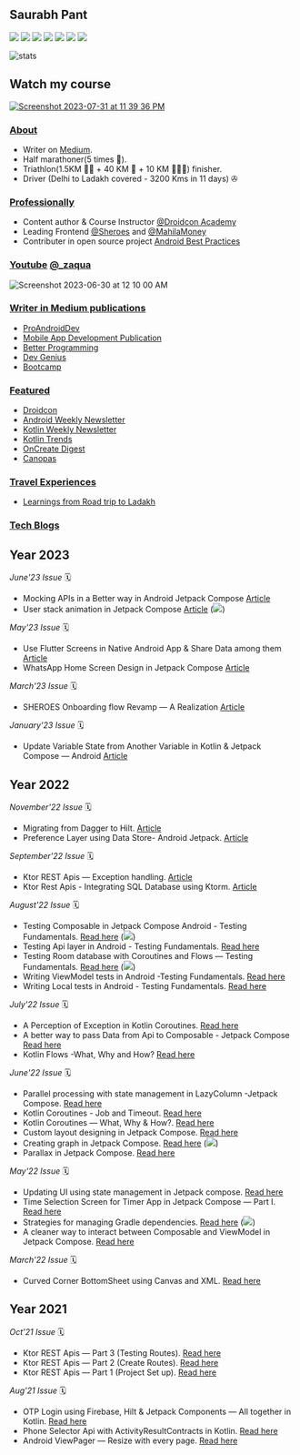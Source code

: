 ## Saurabh Pant
![](https://androidweekly.net/issues/issue-576/badge)
![](https://androidweekly.net/issues/issue-534/badge)
![](https://androidweekly.net/issues/issue-532/badge)
![](https://androidweekly.net/issues/issue-523/badge)
![](https://androidweekly.net/issues/issue-520/badge)
![](https://androidweekly.net/issues/issue-282/badge)
![](https://androidweekly.net/issues/issue-276/badge)

![stats](https://github-readme-stats.vercel.app/api?username=aqua30&hide=contribs&show_icons=true&include_all_commits=true&count_private=true)

## Watch my course
[![Screenshot 2023-07-31 at 11 39 36 PM](https://github.com/aqua30/aqua30/assets/4559525/3b314847-594b-4f6f-ace4-9d5d3e5a2bce)](https://academy.droidcon.com/course/testing-composables-in-android-jetpack-compose)


### <ins>About</ins>
- Writer on [Medium](https://saurabhpant.medium.com/). 
- Half marathoner(5 times 🏃).
- Triathlon(1.5KM 🏊🏼‍ + 40 KM 🚴 + 10 KM 🏃🏻‍♂) finisher.
- Driver (Delhi to Ladakh covered - 3200 Kms in 11 days) ✇

### <ins>Professionally</ins>
- Content author & Course Instructor [@Droidcon Academy](https://www.droidcon.com/)
- Leading Frontend [@Sheroes](https://sheroes.com/) and [@MahilaMoney](https://www.mahila.money/) 
- Contributer in open source project [Android Best Practices](https://github.com/niharika2810/android-development-best-practices)
  
### <ins>Youtube</ins> [@_zaqua](https://www.youtube.com/@_zaqua)
![Screenshot 2023-06-30 at 12 10 00 AM](https://github.com/aqua30/aqua30/assets/4559525/ad3b5239-ed9d-4417-a206-332980b4ec47)

### <ins>Writer in Medium publications</ins>
- [ProAndroidDev](https://proandroiddev.com/)
- [Mobile App Development Publication](https://medium.com/mobile-app-development-publication)
- [Better Programming](https://betterprogramming.pub/about)
- [Dev Genius](https://blog.devgenius.io/)
- [Bootcamp](https://bootcamp.uxdesign.cc/)

### <ins>Featured</ins>
- [Droidcon](https://www.droidcon.com/)
- [Android Weekly Newsletter](https://androidweekly.net/)
- [Kotlin Weekly Newsletter](http://kotlinweekly.net/)
- [Kotlin Trends](https://twitter.com/KotlinTrends)
- [OnCreate Digest](https://www.oncreatedigest.com/)
- [Canopas](https://blog.canopas.com/tagged/canopas-android-weekly)

### <ins>Travel Experiences</ins>
- [Learnings from Road trip to Ladakh](https://saurabhpant.medium.com/a-road-trip-to-ladakh-what-when-and-how-from-my-experience-44ead053e0dd)

### <ins>Tech Blogs</ins>

## Year 2023

*June'23 Issue* 🗓
- Mocking APIs in a Better way in Android Jetpack Compose [Article](https://saurabhpant.medium.com/mocking-apis-in-a-better-way-in-android-jetpack-compose-36b0cc3b09d7)
- User stack animation in Jetpack Compose [Article](https://proandroiddev.com/user-stack-animation-in-jetpack-compose-251bd544115f) (![](https://androidweekly.net/issues/issue-576/badge))

*May'23 Issue* 🗓
- Use Flutter Screens in Native Android App & Share Data among them [Article](https://saurabhpant.medium.com/use-flutter-screens-in-native-android-app-share-data-among-them-d97d670807a6)
- WhatsApp Home Screen Design in Jetpack Compose [Article](https://blog.devgenius.io/whatsapp-home-screen-design-in-jetpack-compose-e131504ce6f9)

*March'23 Issue* 🗓
- SHEROES Onboarding flow Revamp — A Realization [Article](https://bootcamp.uxdesign.cc/sheroes-onboarding-flow-revamp-a-realization-a7593d68593)

*January'23 Issue* 🗓
- Update Variable State from Another Variable in Kotlin & Jetpack Compose — Android [Article](https://blog.devgenius.io/update-variable-state-from-another-variable-in-kotlin-jetpack-compose-android-23621aab407)

## Year 2022

*November'22 Issue* 🗓
- Migrating from Dagger to Hilt. [Article](https://blog.devgenius.io/migration-from-dagger-to-hilt-e6f60ccda191)
- Preference Layer using Data Store- Android Jetpack. [Article](https://saurabhpant.medium.com/preference-layer-using-data-store-android-jetpack-f47416ea80e2)

*September'22 Issue* 🗓
- Ktor REST Apis — Exception handling. [Article](https://saurabhpant.medium.com/ktor-rest-apis-exception-handling-1440eac4d06d)
- Ktor Rest Apis - Integrating SQL Database using Ktorm. [Article](https://saurabhpant.medium.com/ktor-rest-apis-integrating-sql-database-using-ktorm-7adacdf41003)

*August'22 Issue* 🗓
- Testing Composable in Jetpack Compose Android - Testing Fundamentals. [Read here](https://saurabhpant.medium.com/testing-composable-in-jetpack-compose-android-testing-fundamentals-d89d8d7115ae) (![](https://androidweekly.net/issues/issue-534/badge))
- Testing Api layer in Android - Testing Fundamentals. [Read here](https://saurabhpant.medium.com/testing-api-layer-in-android-testing-fundamentals-698a4392c16e)
- Testing Room database with Coroutines and Flows — Testing Fundamentals. [Read here](https://blog.devgenius.io/testing-room-database-with-coroutines-and-flows-testing-fundamentals-iii-5f6c3b9e4c94) (![](https://androidweekly.net/issues/issue-532/badge))
- Writing ViewModel tests in Android -Testing Fundamentals. [Read here](https://saurabhpant.medium.com/writing-viewmodel-tests-in-android-testing-fundamentals-ii-5bc44efa4a39)
- Writing Local tests in Android - Testing Fundamentals. [Read here](https://blog.devgenius.io/writing-local-tests-in-android-testing-fundamentals-i-bf8e7e9bfc2c)

*July'22 Issue* 🗓
- A Perception of Exception in Kotlin Coroutines. [Read here](https://betterprogramming.pub/a-perception-of-exception-in-kotlin-coroutines-d0b87131510f)
- A better way to pass Data from Api to Composable - Jetpack Compose [Read here](https://saurabhpant.medium.com/a-better-way-to-pass-data-from-api-to-composable-jetpack-compose-android-b844ec1da072)
- Kotlin Flows -What, Why and How? [Read here](https://saurabhpant.medium.com/kotlin-flows-what-why-and-how-e9054327f795)

*June'22 Issue* 🗓
- Parallel processing with state management in LazyColumn -Jetpack Compose. [Read here](https://saurabhpant.medium.com/parallel-processing-with-state-management-in-lazycolumn-jetpack-compose-be733c431a21)
- Kotlin Coroutines - Job and Timeout. [Read here](https://saurabhpant.medium.com/kotlin-coroutines-job-and-timeout-d7b8c5416d69)
- Kotlin Coroutines — What, Why & How?. [Read here](https://saurabhpant.medium.com/kotlin-coroutines-what-why-how-99529c951a2e)
- Custom layout designing in Jetpack Compose. [Read here](https://saurabhpant.medium.com/custom-layout-designing-in-jetpack-compose-5abbccc74ebd)
- Creating graph in Jetpack Compose. [Read here](https://saurabhpant.medium.com/creating-graph-in-jetpack-compose-312957b11b2) (![](https://androidweekly.net/issues/issue-523/badge))
- Parallax in Jetpack Compose. [Read here](https://saurabhpant.medium.com/parallax-in-jetpack-compose-bf521244f49)

*May'22 Issue* 🗓
- Updating UI using state management in Jetpack compose. [Read here](https://proandroiddev.com/updating-ui-using-state-management-in-jetpack-compose-e6120db7d695)
- Time Selection Screen for Timer App in Jetpack Compose — Part I. [Read here](https://proandroiddev.com/time-selection-screen-for-timer-app-in-jetpack-compose-part-i-537ffcedb68e)
- Strategies for managing Gradle dependencies. [Read here](https://proandroiddev.com/different-ways-to-manage-your-app-gradle-with-increasing-dependencies-count-e4105a16abb5) (![](https://androidweekly.net/issues/issue-520/badge))
- A cleaner way to interact between Composable and ViewModel in Jetpack Compose. [Read here](https://proandroiddev.com/cleaner-way-to-interact-between-composable-and-viewmodel-in-jetpack-compose-14c8b3a74bbe)

*March'22 Issue* 🗓
- Curved Corner BottomSheet using Canvas and XML. [Read here](https://proandroiddev.com/curved-corner-bottomsheet-using-canvas-and-xml-59c30c02d56f)

## Year 2021

*Oct'21 Issue* 🗓
- Ktor REST Apis — Part 3 (Testing Routes). [Read here](https://proandroiddev.com/build-rest-apis-using-ktor-framework-iii-87e579a7258e)
- Ktor REST Apis — Part 2 (Create Routes). [Read here](https://proandroiddev.com/build-rest-apis-using-ktor-framework-ii-47948e89f1d6)
- Ktor REST Apis — Part 1 (Project Set up). [Read here](https://proandroiddev.com/build-rest-apis-using-ktor-framework-i-dbbf36b332bb)

*Aug'21 Issue* 🗓
- OTP Login using Firebase, Hilt & Jetpack Components — All together in Kotlin. [Read here](https://proandroiddev.com/otp-login-using-firebase-hilt-jetpack-components-all-together-in-kotlin-718f7c6974aa)
- Phone Selector Api with ActivityResultContracts in Kotlin. [Read here](https://proandroiddev.com/phone-selector-api-with-activityresultcontracts-in-kotlin-2cbc39252b42)
- Android ViewPager — Resize with every page. [Read here](https://proandroiddev.com/viewpager-resize-with-every-page-b15065bb45bc)

